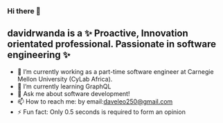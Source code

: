 ### Hi there 👋


## **davidrwanda** is a ✨ Proactive, Innovation orientated professional. Passionate in software engineering ✨



- 🔭 I’m currently working as a part-time software engineer at Carnegie Mellon University (CyLab Africa).
- 🌱 I’m currently learning GraphQL
- 💬 Ask me about software development!
- 📫 How to reach me: by email:daveleo250@gmail.com
- ⚡ Fun fact: Only 0.5 seconds is required to form an opinion

